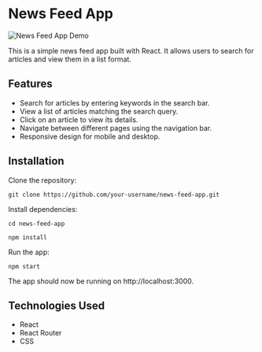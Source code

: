 # News Feed App

![News Feed App Demo](https://media.giphy.com/media/v1.Y2lkPTc5MGI3NjExZ2prZ3d1M211N2l3NzhwcHJ1Nng4dDhqOG5sdjh5cjJtam5lNmRiMyZlcD12MV9pbnRlcm5hbF9naWZfYnlfaWQmY3Q9Zw/1GyInjOUHsWfyo7q4w/giphy.gif)


This is a simple news feed app built with React. It allows users to search for articles and view them in a list format.

## Features
- Search for articles by entering keywords in the search bar.
- View a list of articles matching the search query.
- Click on an article to view its details.
- Navigate between different pages using the navigation bar.
- Responsive design for mobile and desktop.

## Installation
Clone the repository:

`git clone https://github.com/your-username/news-feed-app.git`

Install dependencies:

`cd news-feed-app`

`npm install`


Run the app:

`npm start`


The app should now be running on http://localhost:3000.

## Technologies Used
- React
- React Router
- CSS
